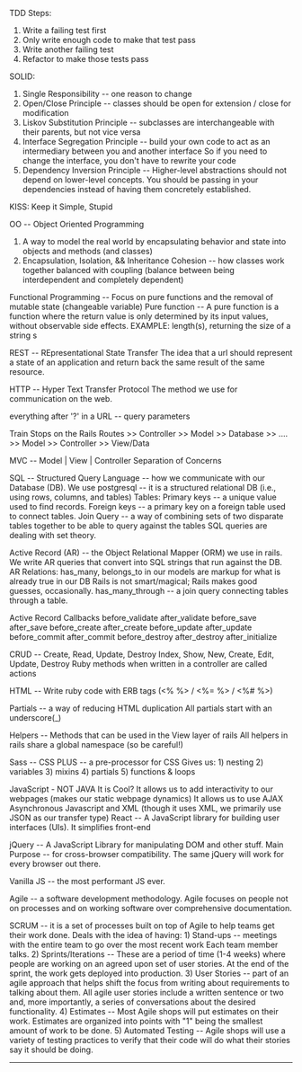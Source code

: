 TDD Steps:
  1) Write a failing test first
  2) Only write enough code to make that test pass
  3) Write another failing test
  4) Refactor to make those tests pass

SOLID:
  1) Single Responsibility -- one reason to change
  2) Open/Close Principle -- classes should be open for extension / close for modification
  3) Liskov Substitution Principle -- subclasses are interchangeable with their parents, but not vice versa
  4) Interface Segregation Principle -- build your own code to act as an intermediary between you and another interface
        So if you need to change the interface, you don't have to rewrite your code
  5) Dependency Inversion Principle -- Higher-level abstractions should not depend on lower-level concepts.
        You should be passing in your dependencies instead of having them concretely established.

KISS: Keep it Simple, Stupid

OO -- Object Oriented Programming
  1) A way to model the real world by encapsulating behavior and state into objects and methods (and classes)
  2) Encapsulation, Isolation, && Inheritance
    Cohesion -- how classes work together balanced with coupling (balance between being interdependent and completely dependent)

Functional Programming -- Focus on pure functions and the removal of mutable state (changeable variable)
  Pure function -- A pure function is a function where the return value is only determined by its input values, without observable side effects.
    EXAMPLE: length(s), returning the size of a string s

REST -- REpresentational State Transfer
  The idea that a url should represent a state of an application and return back the same result of the same resource.

HTTP -- Hyper Text Transfer Protocol
  The method we use for communication on the web.

everything after '?' in a URL -- query parameters

Train Stops on the Rails
  Routes >> Controller >> Model >> Database >> .... >> Model >> Controller >> View/Data

MVC -- Model | View | Controller
  Separation of Concerns

SQL -- Structured Query Language -- how we communicate with our Database (DB).
  We use postgresql -- it is a structured relational DB (i.e., using rows, columns, and tables)
  Tables:
    Primary keys -- a unique value used to find records.
    Foreign keys -- a primary key on a foreign table used to connect tables.
    Join Query -- a way of combining sets of two disparate tables together to be able to query against the tables
      SQL queries are dealing with set theory.

Active Record (AR) -- the Object Relational Mapper (ORM) we use in rails.
  We write AR queries that convert into SQL strings that run against the DB.
  AR Relations: has_many, belongs_to in our models are markup for what is already true in our DB
  Rails is not smart/magical; Rails makes good guesses, occasionally.
  has_many_through -- a join query connecting tables through a table.

Active Record Callbacks
  before_validate  after_validate
  before_save         after_save
  before_create       after_create
  before_update       after_update
  before_commit       after_commit
  before_destroy      after_destroy
  after_initialize

CRUD -- Create, Read, Update, Destroy
  Index, Show, New, Create, Edit, Update, Destroy
  Ruby methods when written in a controller are called actions

HTML --
  Write ruby code with ERB tags (<% %> / <%= %> / <%# %>)

Partials -- a way of reducing HTML duplication
  All partials start with an underscore(\_)

Helpers -- Methods that can be used in the View layer of rails
  All helpers in rails share a global namespace (so be careful!)

Sass -- CSS PLUS -- a pre-processor for CSS
  Gives us:
    1) nesting
    2) variables
    3) mixins
    4) partials
    5) functions & loops

JavaScript - NOT JAVA
  It is Cool?
  It allows us to add interactivity to our webpages (makes our static webpage dynamics)
  It allows us to use AJAX
    Asynchronous Javascript and XML (though it uses XML, we primarily use JSON as our transfer type)
  React -- A JavaScript library for building user interfaces (UIs). It simplifies front-end

jQuery -- A JavaScript Library for manipulating DOM and other stuff.
  Main Purpose -- for cross-browser compatibility. The same jQuery will work for every browser out there.

Vanilla JS -- the most performant JS ever.

Agile -- a software development methodology.
  Agile focuses on people not on processes and on working software over comprehensive documentation.

SCRUM -- it is a set of processes built on top of Agile to help teams get their work done.
  Deals with the idea of having:
    1) Stand-ups -- meetings with the entire team to go over the most recent work
       Each team member talks.
    2) Sprints/Iterations -- These are a period of time (1-4 weeks) where people are working on an agreed upon set of user stories. At the end of the sprint, the work gets deployed into production.
    3) User Stories -- part of an agile approach that helps shift the focus from writing about requirements to talking about them.
       All agile user stories include a written sentence or two and, more importantly, a series of conversations about the desired functionality.
    4) Estimates -- Most Agile shops will put estimates on their work. Estimates are organized into points with "1" being the smallest amount of work to be done.
    5) Automated Testing -- Agile shops will use a variety of testing practices to verify that their code will do what their stories say it should be doing.
__________________________________________________________________________
